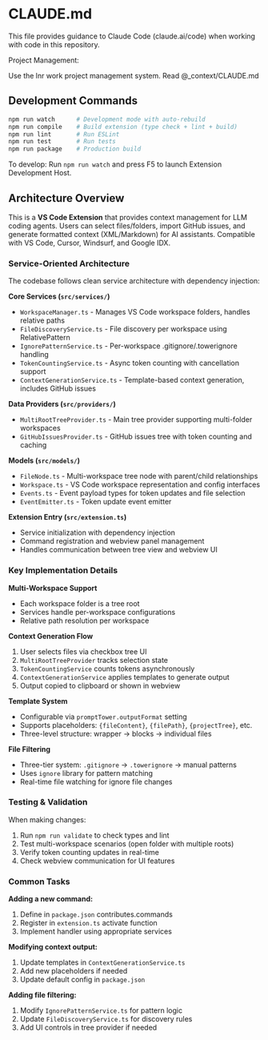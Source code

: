 # CLAUDE.md

This file provides guidance to Claude Code (claude.ai/code) when working with code in this repository.

Project Management:

Use the lnr work project management system.
Read @_context/CLAUDE.md

## Development Commands

```bash
npm run watch      # Development mode with auto-rebuild
npm run compile    # Build extension (type check + lint + build)
npm run lint       # Run ESLint
npm run test       # Run tests
npm run package    # Production build
```

To develop: Run `npm run watch` and press F5 to launch Extension Development Host.

## Architecture Overview

This is a **VS Code Extension** that provides context management for LLM coding agents. Users can select files/folders, import GitHub issues, and generate formatted context (XML/Markdown) for AI assistants. Compatible with VS Code, Cursor, Windsurf, and Google IDX.

### Service-Oriented Architecture

The codebase follows clean service architecture with dependency injection:

**Core Services (`src/services/`)**
- `WorkspaceManager.ts` - Manages VS Code workspace folders, handles relative paths
- `FileDiscoveryService.ts` - File discovery per workspace using RelativePattern
- `IgnorePatternService.ts` - Per-workspace .gitignore/.towerignore handling
- `TokenCountingService.ts` - Async token counting with cancellation support
- `ContextGenerationService.ts` - Template-based context generation, includes GitHub issues

**Data Providers (`src/providers/`)**
- `MultiRootTreeProvider.ts` - Main tree provider supporting multi-folder workspaces
- `GitHubIssuesProvider.ts` - GitHub issues tree with token counting and caching

**Models (`src/models/`)**
- `FileNode.ts` - Multi-workspace tree node with parent/child relationships
- `Workspace.ts` - VS Code workspace representation and config interfaces
- `Events.ts` - Event payload types for token updates and file selection
- `EventEmitter.ts` - Token update event emitter

**Extension Entry (`src/extension.ts`)**
- Service initialization with dependency injection
- Command registration and webview panel management
- Handles communication between tree view and webview UI

### Key Implementation Details

**Multi-Workspace Support**
- Each workspace folder is a tree root
- Services handle per-workspace configurations
- Relative path resolution per workspace

**Context Generation Flow**
1. User selects files via checkbox tree UI
2. `MultiRootTreeProvider` tracks selection state
3. `TokenCountingService` counts tokens asynchronously
4. `ContextGenerationService` applies templates to generate output
5. Output copied to clipboard or shown in webview

**Template System**
- Configurable via `promptTower.outputFormat` setting
- Supports placeholders: `{fileContent}`, `{filePath}`, `{projectTree}`, etc.
- Three-level structure: wrapper → blocks → individual files

**File Filtering**
- Three-tier system: `.gitignore` → `.towerignore` → manual patterns
- Uses `ignore` library for pattern matching
- Real-time file watching for ignore file changes

### Testing & Validation

When making changes:
1. Run `npm run validate` to check types and lint
2. Test multi-workspace scenarios (open folder with multiple roots)
3. Verify token counting updates in real-time
4. Check webview communication for UI features

### Common Tasks

**Adding a new command:**
1. Define in `package.json` contributes.commands
2. Register in `extension.ts` activate function
3. Implement handler using appropriate services

**Modifying context output:**
1. Update templates in `ContextGenerationService.ts`
2. Add new placeholders if needed
3. Update default config in `package.json`

**Adding file filtering:**
1. Modify `IgnorePatternService.ts` for pattern logic
2. Update `FileDiscoveryService.ts` for discovery rules
3. Add UI controls in tree provider if needed
